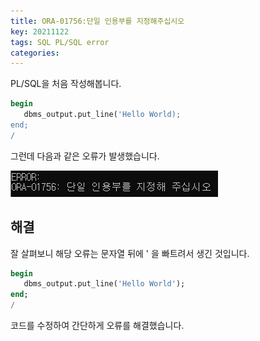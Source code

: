 ```yaml
---
title: ORA-01756:단일 인용부를 지정해주십시오  
key: 20211122
tags: SQL PL/SQL error
categories: 
---
```


PL/SQL을 처음 작성해봅니다.  

~~~sql
begin
   dbms_output.put_line('Hello World);
end;
/
~~~

그런데 다음과 같은 오류가 발생했습니다.  

![error](/assets/images/post/2021-11-22-er.png)

## 해결  

잘 살펴보니 해당 오류는 문자열 뒤에 ' 을 빠트려서 생긴 것입니다.  

~~~sql
begin
   dbms_output.put_line('Hello World');
end;
/
~~~

코드를 수정하여 간단하게 오류를 해결했습니다.  